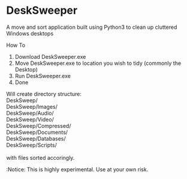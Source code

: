 # DeskSweeper
A move and sort application built using Python3 to clean up cluttered Windows desktops

How To

1. Download DeskSweeper.exe
2. Move DeskSweeper.exe to location you wish to tidy (commonly the Desktop)
3. Run DeskSweeper.exe
4. Done

Will create directory structure:</br>
DeskSweep/</br>
DeskSweep/Images/</br>
DeskSweep/Audio/</br>
DeskSweep/Video/</br>
DeskSweep/Compressed/</br>
DeskSweep/Documents/</br>
DeskSweep/Databases/</br>
DeskSweep/Scripts/</br></br>
with files sorted accoringly. 

:Notice: 
This is highly experimental. Use at your own risk. 






